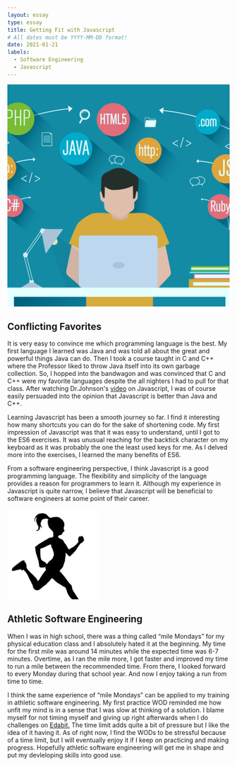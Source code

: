 ```yaml
---
layout: essay
type: essay
title: Getting Fit with Javascript
# All dates must be YYYY-MM-DD format!
date: 2021-01-21
labels:
  - Software Engineering
  - Javascript
---
```

<img class="ui tiny left circular floated image" src="../images/program.jpeg">

## Conflicting Favorites

It is very easy to convince me which programming language is the best. My first language I learned was Java and was told all about the great and powerful things Java can do. Then I took a course taught in C and C++ where the Professor liked to throw Java itself into its own garbage collection. So, I hopped into the bandwagon and was convinced that C and C++ were my favorite languages despite the all nighters I had to pull for that class. After watching Dr.Johnson's <a href="https://youtu.be/H0qNUqoJqkQ">video</a> on Javascript, I was of course easily persuaded into the opinion that Javascript is better than Java and C++.  

Learning Javascript has been a smooth journey so far. I find it interesting how many shortcuts you can do for the sake of shortening code. My first impression of Javascript was that it was easy to understand, until I got to the ES6 exercises. It was unusual reaching for the backtick character on my keyboard as it was probably the one the least used keys for me. As I delved more into the exercises, I learned the many benefits of ES6.

From a software engineering perspective, I think Javascript is a good programming language. The flexibility and simplicity of the language provides a reason for programmers to learn it. Although my experience in Javascript is quite narrow, I believe that Javascript will be beneficial to software engineers at some point of their career.

<img class="ui tiny left circular floated image" src="../images/run.jpg">

## Athletic Software Engineering

When I was in high school, there was a thing called “mile Mondays” for my physical education class and I absolutely hated it at the beginning. My time for the first mile was around 14 minutes while the expected time was 6-7 minutes. Overtime, as I ran the mile more, I got faster and improved my time to run a mile between the recommended time. From there, I looked forward to every Monday during that school year. And now I enjoy taking a run from time to time. 

I think the same experience of “mile Mondays” can be applied to my training in athletic software engineering. My first practice WOD reminded me how unfit my mind is in a sense that I was slow at thinking of a solution. I blame myself for not timing myself and giving up right afterwards when I do challenges on <a href="https://edabit.com/">Edabit.</a> The time limit adds quite a bit of pressure but I like the idea of it having it. As of right now, I find the WODs to be stressful because of a time limit, but I will eventually enjoy it if I keep on practicing and making progress. Hopefully athletic software engineering will get me in shape and put my devleloping skills into good use.
